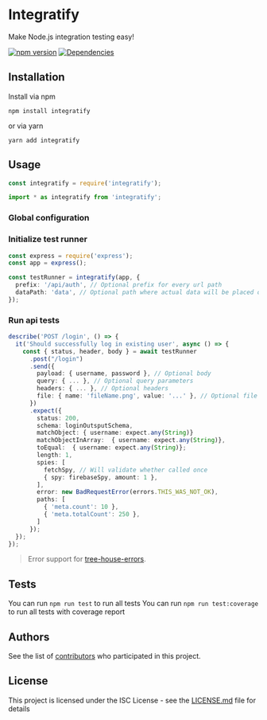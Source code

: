 # Integratify

Make Node.js integration testing easy!

[![npm version](https://badge.fury.io/js/integratify.svg)](https://badge.fury.io/js/integratify)
[![Dependencies](https://david-dm.org/knor-el-snor/integratify.svg)](https://david-dm.org/knor-el-snor/integratify.svg)

## Installation

Install via npm

```shell
npm install integratify
```

or via yarn

```shell
yarn add integratify
```

## Usage

```javascript
const integratify = require('integratify');
```

```javascript
import * as integratify from 'integratify';
```

### Global configuration


### Initialize test runner

```typescript
const express = require('express');
const app = express();

const testRunner = integratify(app, {
  prefix: '/api/auth', // Optional prefix for every url path
  dataPath: 'data', // Optional path where actual data will be placed on.
});
```

### Run api tests

```typescript
describe('POST /login', () => {
  it('Should successfully log in existing user', async () => {
    const { status, header, body } = await testRunner
      .post("/login")
      .send({
        payload: { username, password }, // Optional body
        query: { ... }, // Optional query parameters
        headers: { ... }, // Optional headers
        file: { name: 'fileName.png', value: '...' }, // Optional file
      })
      .expect({
        status: 200,
        schema: loginOutsputSchema,
        matchObject: { username: expect.any(String)}
        matchObjectInArray:  { username: expect.any(String)},
        toEqual:  { username: expect.any(String)};
        length: 1,
        spies: [
          fetchSpy, // Will validate whether called once
          { spy: firebaseSpy, amount: 1 },
        ],
        error: new BadRequestError(errors.THIS_WAS_NOT_OK),
        paths: [
          { 'meta.count': 10 },
          { 'meta.totalCount': 250 },
        ]
      });
  });
});
```

> Error support for [tree-house-errors](https://github.com/icapps/tree-house-errors).

## Tests

You can run `npm run test` to run all tests
You can run `npm run test:coverage` to run all tests with coverage report

## Authors

See the list of [contributors](https://github.com/knor-el-snor/integratify/contributors) who participated in this project.

## License

This project is licensed under the ISC License - see the [LICENSE.md](LICENSE.md) file for details
